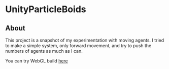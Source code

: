 # UnityParticleBoids
## About

This project is a snapshot of my experimentation with moving agents. I tried to make a simple system, only forward movement, and try to push the numbers of agents as much as I can. 

You can try WebGL build [here](https://m039.github.io/UnityParticleBoids/)
